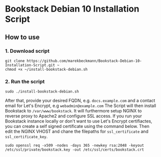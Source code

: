 # Bookstack Debian 10 Installation Script

## How to use

### 1. Download script

```
git clone https://github.com/marekbeckmann/Bookstack-Debian-10-Installation-Script.git ~
chmod +x ~/install-bookstack-debian.sh
```
### 2. Run the script

```
sudo ./install-bookstack-debian.sh
```

After that, provide your desired FQDN, e.g. `docs.example.com` and a contact email for Let's Encrypt, e.g `webadmin@example.com`
The Script will then install Bookstack to `/var/www/bookstack`. It will furthermore setup NGINX to reverse proxy to Apache2 and configure SSL access. 
If you run your Bookstack instance locally or don't want to use Let's Encrypt certifiactes, you can create a self signed certificate using the command below. Then edit the NGINX VHOST and chane the filepaths for `ssl_certificate` and `ssl_certificate_key`.

```
sudo openssl req -x509 -nodes -days 365 -newkey rsa:2048 -keyout /etc/ssl/private/bookstack.key -out /etc/ssl/certs/bookstack.crt
```





